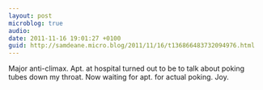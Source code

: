 ```yaml
---
layout: post
microblog: true
audio: 
date: 2011-11-16 19:01:27 +0100
guid: http://samdeane.micro.blog/2011/11/16/t136866483732094976.html
---
```

Major anti-climax. Apt. at hospital turned out to be to talk about poking tubes down my throat. Now waiting for apt. for actual poking. Joy.
